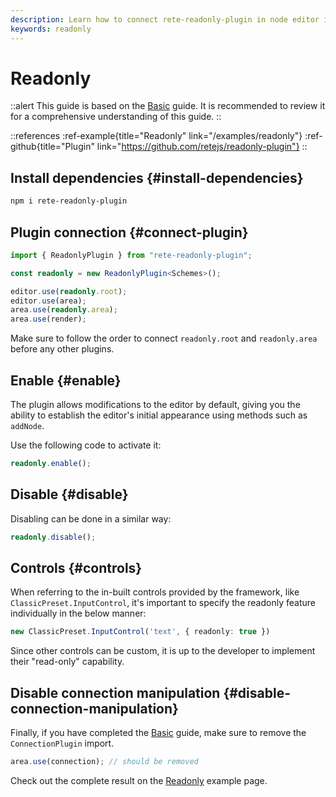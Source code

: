 ```yaml
---
description: Learn how to connect rete-readonly-plugin in node editor in order to make its nodes and connections read-only with this comprehensive guide
keywords: readonly
---
```


# Readonly

::alert
This guide is based on the [Basic](/docs/guides/basic) guide. It is recommended to review it for a comprehensive understanding of this guide.
::

::references
:ref-example{title="Readonly" link="/examples/readonly"}
:ref-github{title="Plugin" link="https://github.com/retejs/readonly-plugin"}
::

## Install dependencies {#install-dependencies}

```bash
npm i rete-readonly-plugin
```

## Plugin connection {#connect-plugin}

```ts
import { ReadonlyPlugin } from "rete-readonly-plugin";

const readonly = new ReadonlyPlugin<Schemes>();

editor.use(readonly.root);
editor.use(area);
area.use(readonly.area);
area.use(render);
```

Make sure to follow the order to connect `readonly.root` and `readonly.area` before any other plugins.

## Enable {#enable}

The plugin allows modifications to the editor by default, giving you the ability to establish the editor's initial appearance using methods such as `addNode`.

Use the following code to activate it:

```ts
readonly.enable();
```

## Disable {#disable}

Disabling can be done in a similar way:

```ts
readonly.disable();
```

## Controls {#controls}

When referring to the in-built controls provided by the framework, like `ClassicPreset.InputControl`, it's important to specify the readonly feature individually in the below manner:

```ts
new ClassicPreset.InputControl('text', { readonly: true })
```

Since other controls can be custom, it is up to the developer to implement their "read-only" capability.

## Disable connection manipulation {#disable-connection-manipulation}

Finally, if you have completed the [Basic](/docs/guides/basic) guide, make sure to remove the `ConnectionPlugin` import.

```ts
area.use(connection); // should be removed
```

Check out the complete result on the [Readonly](/examples/readonly) example page.
